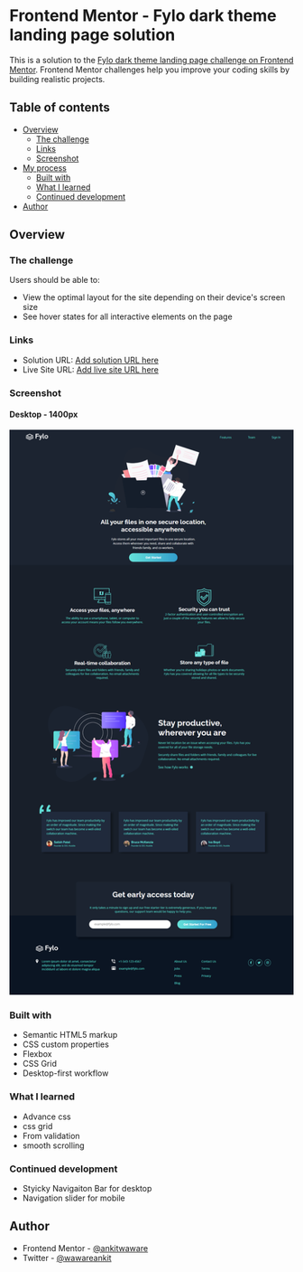 # Frontend Mentor - Fylo dark theme landing page solution

This is a solution to the [Fylo dark theme landing page challenge on Frontend Mentor](https://www.frontendmentor.io/challenges/fylo-dark-theme-landing-page-5ca5f2d21e82137ec91a50fd). Frontend Mentor challenges help you improve your coding skills by building realistic projects. 

## Table of contents

- [Overview](#overview)
  - [The challenge](#the-challenge)
  - [Links](#links)
  - [Screenshot](#screenshot)
- [My process](#my-process)
  - [Built with](#built-with)
  - [What I learned](#what-i-learned)
  - [Continued development](#continued-development)
- [Author](#author)


## Overview

### The challenge

Users should be able to:

- View the optimal layout for the site depending on their device's screen size
- See hover states for all interactive elements on the page

### Links
- Solution URL: [Add solution URL here](https://your-solution-url.com)
- Live Site URL: [Add live site URL here](https://your-live-site-url.com)


### Screenshot

#### Desktop - 1400px 
![1400px](./design/screenshot-desktop.png)

### Built with

- Semantic HTML5 markup
- CSS custom properties
- Flexbox
- CSS Grid
- Desktop-first workflow

### What I learned
- Advance css 
- css grid 
- From validation 
- smooth scrolling

### Continued development

- Styicky Navigaiton Bar for desktop
- Navigation slider for mobile


## Author

- Frontend Mentor - [@ankitwaware](https://www.frontendmentor.io/profile/@ankitwaware)
- Twitter - [@wawareankit](https://www.twitter.com/wawareankit)

